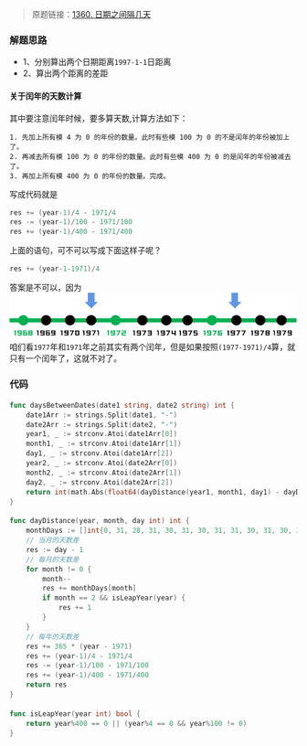 > 原题链接：[1360. 日期之间隔几天](https://leetcode-cn.com/problems/number-of-days-between-two-dates/)
### 解题思路
* 1、分别算出两个日期距离``1997-1-1``日距离
* 2、算出两个距离的差距
#### 关于闰年的天数计算
其中要注意闰年时候，要多算天数,计算方法如下：
```
1. 先加上所有模 4 为 0 的年份的数量。此时有些模 100 为 0 的不是闰年的年份被加上了。
2. 再减去所有模 100 为 0 的年份的数量。此时有些模 400 为 0 的是闰年的年份被减去了。
3. 再加上所有模 400 为 0 的年份的数量。完成。
```
写成代码就是
```go
res += (year-1)/4 - 1971/4
res -= (year-1)/100 - 1971/100
res += (year-1)/400 - 1971/400
```
上面的语句，可不可以写成下面这样子呢？
```go
res += (year-1-1971)/4
```
答案是不可以，因为
![grid](../pictures/problems/1360/1.png)
咱们看``1977``年和``1971``年之前其实有两个闰年，但是如果按照``(1977-1971)/4``算，就只有一个闰年了，这就不对了。

### 代码
```go
func daysBetweenDates(date1 string, date2 string) int {
	date1Arr := strings.Split(date1, "-")
	date2Arr := strings.Split(date2, "-")
	year1, _ := strconv.Atoi(date1Arr[0])
	month1, _ := strconv.Atoi(date1Arr[1])
	day1, _ := strconv.Atoi(date1Arr[2])
	year2, _ := strconv.Atoi(date2Arr[0])
	month2, _ := strconv.Atoi(date2Arr[1])
	day2, _ := strconv.Atoi(date2Arr[2])
	return int(math.Abs(float64(dayDistance(year1, month1, day1) - dayDistance(year2, month2, day2))))
}

func dayDistance(year, month, day int) int {
	monthDays := []int{0, 31, 28, 31, 30, 31, 30, 31, 31, 30, 31, 30, 31}
	// 当月的天数差
	res := day - 1
	// 每月的天数差
	for month != 0 {
		month--
		res += monthDays[month]
		if month == 2 && isLeapYear(year) {
			res += 1
		}
	}
    // 每年的天数差
	res += 365 * (year - 1971)
    res += (year-1)/4 - 1971/4
    res -= (year-1)/100 - 1971/100
    res += (year-1)/400 - 1971/400
	return res
}

func isLeapYear(year int) bool {
	return year%400 == 0 || (year%4 == 0 && year%100 != 0)
}
```
